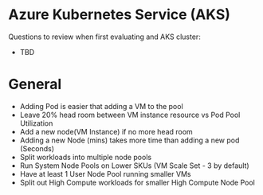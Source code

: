 # Azure Kubernetes Service (AKS)

Questions to review when first evaluating and AKS cluster:
* TBD

# General

* Adding Pod is easier that adding a VM to the pool
* Leave 20% head room between VM instance resource vs Pod Pool Utilization
* Add a new node(VM Instance) if no more head room
* Adding a new Node (mins) takes more time than adding a new pod (Seconds)
* Split workloads into multiple node pools
* Run System Node Pools on Lower SKUs (VM Scale Set - 3 by default)
* Have at least 1 User Node Pool running smaller VMs
* Split out High Compute workloads for smaller High Compute Node Pool
